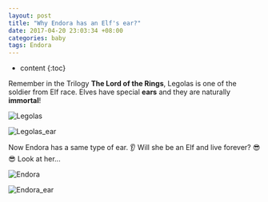 ```yaml
---
layout: post
title: "Why Endora has an Elf's ear?"
date: 2017-04-20 23:03:34 +08:00
categories: baby
tags: Endora
---
```


* content
{:toc}

Remember in the Trilogy **The Lord of the Rings**, Legolas is one of the soldier from Elf race. Elves have special **ears** and they are naturally **immortal**!

![Legolas](https://ejres-1253687085.picgz.myqcloud.com/img/endora/Elf_Legolas.jpg)

![Legolas_ear](https://ejres-1253687085.picgz.myqcloud.com/img/endora/legolas_ear.jpg)

Now Endora has a same type of ear. 👂 Will she be an Elf and live forever? 😎😎
Look at her...




![Endora](https://ejres-1253687085.picgz.myqcloud.com/img/endora/mmexport1492659652432.jpg)

![Endora_ear](https://ejres-1253687085.picgz.myqcloud.com/img/endora/endora_ear.jpg)